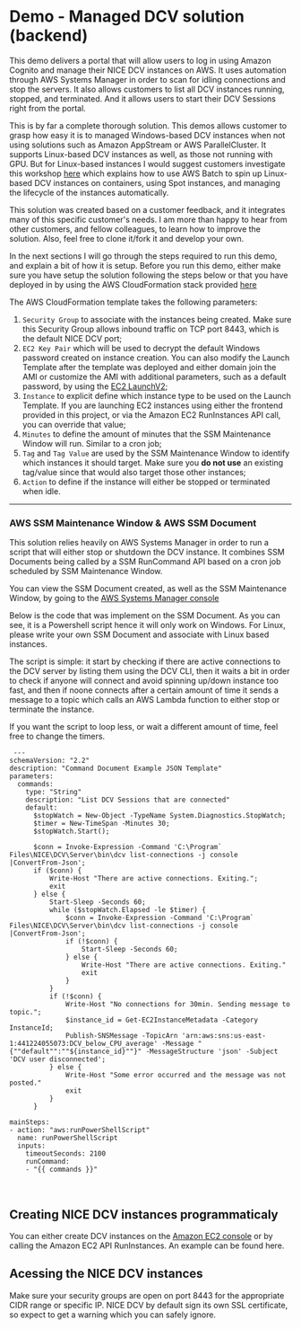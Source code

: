 # Demo - Managed DCV solution (backend)

This demo delivers a portal that will allow users to log in using Amazon Cognito and manage their NICE DCV instances on AWS. It uses automation through AWS Systems Manager in order to scan for idling connections and stop the servers. It also allows customers to list all DCV instances running, stopped, and terminated. And it allows users to start their DCV Sessions right from the portal. 

This is by far a complete thorough solution. This demos allows customer to grasp how easy it is to managed Windows-based DCV instances when not using solutions such as Amazon AppStream or AWS ParallelCluster. It supports Linux-based DCV instances as well, as those not running with GPU. But for Linux-based instances I would suggest customers investigate this workshop [here](https://dcv-batch.workshop.aws/) which explains how to use AWS Batch to spin up Linux-based DCV instances on containers, using Spot instances, and managing the lifecycle of the instances automatically. 

This solution was created based on a customer feedback, and it integrates many of this specific customer's needs. I am more than happy to hear from other customers, and fellow colleagues, to learn how to improve the solution. Also, feel free to clone it/fork it and develop your own. 
&nbsp;


In the next sections I will go through the steps required to run this demo, and explain a bit of how it is setup. Before you run this demo, either make sure you have setup the solution following the steps below or that you have deployed in by using the AWS CloudFormation stack provided [here](https://www.github.com/paragao/pcluster-dcv-amplify/dcv-backend/dcv-start-stop.yaml) 

The AWS CloudFormation template takes the following parameters:
 1. `Security Group` to associate with the instances being created. Make sure this Security Group allows inbound traffic on TCP port 8443, which is the default NICE DCV port;
 2. `EC2 Key Pair` which will be used to decrypt the default Windows password created on instance creation. You can also modify the Launch Template after the template was deployed and either domain join the AMI or customize the AMI with additional parameters, such as a default password, by using the [EC2 LaunchV2](https://docs.aws.amazon.com/AWSEC2/latest/WindowsGuide/ec2launch-v2.html);
 3. `Instance` to explicit define which instance type to be used on the Launch Template. If you are launching EC2 instances using either the frontend provided in this project, or via the Amazon EC2 RunInstances API call, you can override that value;
 4. `Minutes` to define the amount of minutes that the SSM Maintenance Window will run. Similar to a cron job;
 5. `Tag` and `Tag Value` are used by the SSM Maintenance Window to identify which instances it should target. Make sure you **do not use** an existing tag/value since that would also target those other instances;
 6. `Action` to define if the instance will either be stopped or terminated when idle.
 &nbsp; 

***

### AWS SSM Maintenance Window & AWS SSM Document
This solution relies heavily on AWS Systems Manager in order to run a script that will either stop or shutdown the DCV instance. It combines SSM Documents being called by a SSM RunCommand API based on a cron job scheduled by SSM Maintenance Window.

You can view the SSM Document created, as well as the SSM Maintenance Window, by going to the [AWS Systems Manager console](https://console.aws.amazon.com/systems-manager)

Below is the code that was implement on the SSM Document. As you can see, it is a Powershell script hence it will only work on Windows. For Linux, please write your own SSM Document and associate with Linux based instances. 

The script is simple: it start by checking if there are active connections to the DCV server by listing them using the DCV CLI, then it waits a bit in order to check if anyone will connect and avoid spinning up/down instance too fast, and then if noone connects after a certain amount of time it sends a message to a topic which calls an AWS Lambda function to either stop or terminate the instance.

If you want the script to loop less, or wait a different amount of time, feel free to change the timers. 

```
 ---
schemaVersion: "2.2"
description: "Command Document Example JSON Template"
parameters:
  commands:
    type: "String"
    description: "List DCV Sessions that are connected"
    default: 
      $stopWatch = New-Object -TypeName System.Diagnostics.StopWatch;
      $timer = New-TimeSpan -Minutes 30;
      $stopWatch.Start();
      
      $conn = Invoke-Expression -Command 'C:\Program` Files\NICE\DCV\Server\bin\dcv list-connections -j console |ConvertFrom-Json';
      if ($conn) {
          Write-Host "There are active connections. Exiting.";
          exit
      } else {
          Start-Sleep -Seconds 60;
          while ($stopWatch.Elapsed -le $timer) {
              $conn = Invoke-Expression -Command 'C:\Program` Files\NICE\DCV\Server\bin\dcv list-connections -j console |ConvertFrom-Json';
              if (!$conn) {
                  Start-Sleep -Seconds 60;
              } else {
                  Write-Host "There are active connections. Exiting."
                  exit
              }
          }
          if (!$conn) {
              Write-Host "No connections for 30min. Sending message to topic.";
              $instance_id = Get-EC2InstanceMetadata -Category InstanceId;
              Publish-SNSMessage -TopicArn 'arn:aws:sns:us-east-1:441224055073:DCV_below_CPU_average' -Message "{""default"":""${instance_id}""}" -MessageStructure 'json' -Subject 'DCV user disconnected';
          } else { 
              Write-Host "Some error occurred and the message was not posted."
              exit
          }
      }
      
mainSteps:
- action: "aws:runPowerShellScript"
  name: runPowerShellScript
  inputs:
    timeoutSeconds: 2100
    runCommand:
    - "{{ commands }}" 
```
&nbsp;

## Creating NICE DCV instances programmaticaly
You can either create DCV instances on the [Amazon EC2 console](https://console.aws.amazon.com/ec2) or by calling the Amazon EC2 API RunInstances. An example can be found here.
&nbsp;

## Acessing the NICE DCV instances
Make sure your security groups are open on port 8443 for the appropriate CIDR range or specific IP. NICE DCV by default sign its own SSL certificate, so expect to get a warning which you can safely ignore. 
